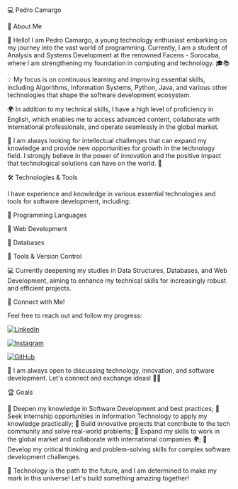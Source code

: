 💻 Pedro Camargo

🚀 About Me

🙋 Hello! I am Pedro Camargo, a young technology enthusiast embarking on my journey into the vast world of programming. Currently, I am a student of Analysis and Systems Development at the renowned Facens - Sorocaba, where I am strengthening my foundation in computing and technology. 🎓📚

💡 My focus is on continuous learning and improving essential skills, including Algorithms, Information Systems, Python, Java, and various other technologies that shape the software development ecosystem.

🌍 In addition to my technical skills, I have a high level of proficiency in English, which enables me to access advanced content, collaborate with international professionals, and operate seamlessly in the global market.

🔎 I am always looking for intellectual challenges that can expand my knowledge and provide new opportunities for growth in the technology field. I strongly believe in the power of innovation and the positive impact that technological solutions can have on the world. 🚀

🛠️ Technologies & Tools

I have experience and knowledge in various essential technologies and tools for software development, including:

🔹 Programming Languages






🔹 Web Development





🔹 Databases




🔹 Tools & Version Control





💻 Currently deepening my studies in Data Structures, Databases, and Web Development, aiming to enhance my technical skills for increasingly robust and efficient projects.

📲 Connect with Me!

Feel free to reach out and follow my progress:

[![LinkedIn](https://img.shields.io/badge/LinkedIn-0077B5?style=for-the-badge&logo=linkedin&logoColor=white)](https://www.linkedin.com/in/pedro-carmargo01/)

[![Instagram](https://img.shields.io/badge/-Instagram-%23E4405F?style=for-the-badge&logo=instagram&logoColor=white)](https://www.instagram.com/p.camargoz?igsh=MWFsaGhpeDMwYzh0cw%3D%3D&utm_source=qr)

[![GitHub](https://img.shields.io/badge/GitHub-100000?style=for-the-badge&logo=github&logoColor=white)](https://github.com/Pcamargoz)




📩 I am always open to discussing technology, innovation, and software development. Let's connect and exchange ideas! 💬🔥

🏆 Goals

🔹 Deepen my knowledge in Software Development and best practices;
🔹 Seek internship opportunities in Information Technology to apply my knowledge practically;
🔹 Build innovative projects that contribute to the tech community and solve real-world problems;
🔹 Expand my skills to work in the global market and collaborate with international companies 🌍;
🔹 Develop my critical thinking and problem-solving skills for complex software development challenges.

🚀 Technology is the path to the future, and I am determined to make my mark in this universe! Let's build something amazing together!

